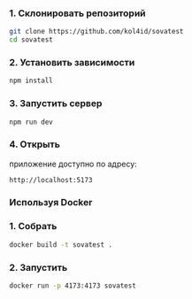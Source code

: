 
### 1. Склонировать репозиторий  
```bash
git clone https://github.com/kol4id/sovatest
cd sovatest
```
### 2. Установить зависимости
```bash
npm install 
```
### 3. Запустить сервер
```bash
npm run dev
```
### 4. Открыть

приложение доступно по адресу:
```bash
http://localhost:5173
```

### Используя Docker

### 1. Собрать
```bash
docker build -t sovatest .
```

### 2. Запустить
```bash
docker run -p 4173:4173 sovatest
```

